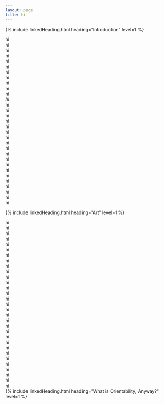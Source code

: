 ```yaml
---
layout: page
title: hi
---
```

{% include linkedHeading.html heading="Introduction" level=1 %}

hi  
hi  
hi  
hi  
hi  
hi  
hi  
hi  
hi  
hi  
hi  
$hi$  
hi  
hi  
hi  
hi  
hi  
hi  
hi  
hi  
hi  
hi  
hi  
hi  
hi  
hi  
hi  
hi  
hi  
hi  
hi  

{% include linkedHeading.html heading="Art" level=1 %}

hi  
hi  
hi  
hi  
hi  
hi  
hi  
hi  
hi  
hi  
hi  
hi  
hi  
hi  
hi  
hi  
hi  
hi  
hi  
hi  
hi  
hi  
hi  
hi  
hi  
hi  
hi  
hi  
hi  
hi  
hi  
{% include linkedHeading.html heading="What is Orientability, Anyway?" level=1 %}
